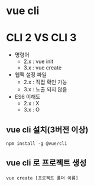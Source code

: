 # vue cli

# CLI 2 VS CLI 3

- 명령어
  - 2.x : vue init
  - 3.x : vue create
- 웹팩 설정 파일
  - 2.x : 직접 확인 가능
  - 3.x : 노출 되지 않음
- ES6 이해도
  - 2.x : X
  - 3.x : O

## vue cli 설치(3버전 이상)

`npm install -g @vue/cli`

## vue cli 로 프로젝트 생성

`vue create [프로젝트 폴더 이름]`
